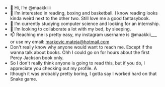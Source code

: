 - 👋 Hi, I’m @maakkiiii
- 👀 I’m interested in reading, boxing and basketball. I know reading looks kinda weird next to the other two. Still love me a good fantasybook.
- 🌱 I’m currently studying computer science and looking for an internship. 
- 💞️ I’m looking to collaborate a lot with my bed, by sleeping.
- 📫 Reaching me is pretty easy, my instagram username is @maakkii___ or use my email: markovic.mateja@hotmail.com 
-  Don't really know why anyone would want to reach me. Except if the wanna talk about books. Ohh I could go on for hours about the first Percy Jackson book only.
-  So I don't really think anyone is going to read this, but if you do, I appreciate you checking out my profile. A
-  lthough it was probably pretty boring, I gotta say I worked hard on that Snake game.

<!---
maakkiiii/maakkiiii is a ✨ special ✨ repository because its `README.md` (this file) appears on your GitHub profile.
You can click the Preview link to take a look at your changes.
--->
